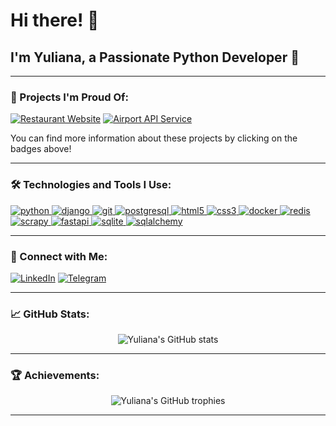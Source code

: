 # Hi there! 👋

## I'm Yuliana, a Passionate Python Developer 🐍

---

### 🌟 Projects I'm Proud Of:

[![Restaurant Website](https://img.shields.io/badge/Restaurant%20Website-000000?style=for-the-badge&logo=github&logoColor=white)](https://github.com/paashkovaaa/bufet)
[![Airport API Service](https://img.shields.io/badge/Airport%20API%20Service-000000?style=for-the-badge&logo=github&logoColor=white)](https://github.com/paashkovaaa/airport-api-service)


You can find more information about these projects by clicking on the badges above!

---

### 🛠️ Technologies and Tools I Use:

<p align="left">
    <a href="https://www.python.org/" target="_blank"> <img src="https://img.shields.io/badge/Python-3776AB?style=for-the-badge&logo=python&logoColor=white" alt="python"/> </a>
    <a href="https://www.djangoproject.com/" target="_blank"> <img src="https://img.shields.io/badge/Django-092E20?style=for-the-badge&logo=django&logoColor=white" alt="django"/> </a>
    <a href="https://git-scm.com/" target="_blank"> <img src="https://img.shields.io/badge/Git-F05032?style=for-the-badge&logo=git&logoColor=white" alt="git"/> </a>
    <a href="https://www.postgresql.org/" target="_blank"> <img src="https://img.shields.io/badge/PostgreSQL-336791?style=for-the-badge&logo=postgresql&logoColor=white" alt="postgresql"/> </a>
    <a href="https://www.w3.org/html/" target="_blank"> <img src="https://img.shields.io/badge/HTML5-E34F26?style=for-the-badge&logo=html5&logoColor=white" alt="html5"/> </a>
    <a href="https://www.w3schools.com/css/" target="_blank"> <img src="https://img.shields.io/badge/CSS3-1572B6?style=for-the-badge&logo=css3&logoColor=white" alt="css3"/> </a>
    <a href="https://www.docker.com/" target="_blank"> <img src="https://img.shields.io/badge/Docker-2496ED?style=for-the-badge&logo=docker&logoColor=white" alt="docker"/> </a>
    <a href="https://redis.io/" target="_blank"> <img src="https://img.shields.io/badge/Redis-DC382D?style=for-the-badge&logo=redis&logoColor=white" alt="redis"/> </a>
    <a href="https://scrapy.org/" target="_blank"> <img src="https://img.shields.io/badge/Scrapy-48C9B0?style=for-the-badge&logo=scrapy&logoColor=white" alt="scrapy"/> </a>
    <a href="https://fastapi.tiangolo.com/" target="_blank"> <img src="https://img.shields.io/badge/FastAPI-009688?style=for-the-badge&logo=fastapi&logoColor=white" alt="fastapi"/> </a>
    <a href="https://www.sqlite.org/" target="_blank"> <img src="https://img.shields.io/badge/SQLite-003B57?style=for-the-badge&logo=sqlite&logoColor=white" alt="sqlite"/> </a>
    <a href="https://www.sqlalchemy.org/" target="_blank"> <img src="https://img.shields.io/badge/SQLAlchemy-1F262D?style=for-the-badge&logo=sqlalchemy&logoColor=red" alt="sqlalchemy"/> </a>

</p>

---

### 🔗 Connect with Me:

[![LinkedIn](https://img.shields.io/badge/LinkedIn-0077B5?style=for-the-badge&logo=linkedin&logoColor=white)](https://www.linkedin.com/in/yuliana-pashkova-0a1b7630a/)
[![Telegram](https://img.shields.io/badge/Telegram-2CA5E0?style=for-the-badge&logo=telegram&logoColor=white)](https://t.me/paashkovaaa)

---

### 📈 GitHub Stats:

<p align="center">
  <img src="https://github-readme-stats.vercel.app/api?username=paashkovaaa&show_icons=true&theme=radical" alt="Yuliana's GitHub stats" />
</p>

---

### 🏆 Achievements:

<p align="center">
  <img src="https://github-profile-trophy.vercel.app/?username=paashkovaaa&theme=radical" alt="Yuliana's GitHub trophies" />
</p>

---



